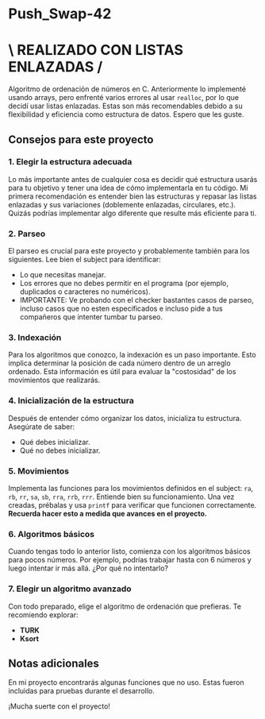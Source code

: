 # Push_Swap-42

# \ REALIZADO CON LISTAS ENLAZADAS /

Algoritmo de ordenación de números en C. Anteriormente lo implementé usando arrays, pero enfrenté varios errores al usar `realloc`, por lo que decidí usar listas enlazadas. Estas son más recomendables debido a su flexibilidad y eficiencia como estructura de datos. Espero que les guste.

## Consejos para este proyecto

### 1. Elegir la estructura adecuada

Lo más importante antes de cualquier cosa es decidir qué estructura usarás para tu objetivo y tener una idea de cómo implementarla en tu código. Mi primera recomendación es entender bien las estructuras y repasar las listas enlazadas y sus variaciones (doblemente enlazadas, circulares, etc.). Quizás podrías implementar algo diferente que resulte más eficiente para ti.

### 2. Parseo

El parseo es crucial para este proyecto y probablemente también para los siguientes. Lee bien el subject para identificar:

- Lo que necesitas manejar.
- Los errores que no debes permitir en el programa (por ejemplo, duplicados o caracteres no numéricos).
- IMPORTANTE: Ve probando con el checker bastantes casos de parseo, incluso casos que no esten especificados e incluso pide a tus compañeros que intenter tumbar tu parseo.

### 3. Indexación

Para los algoritmos que conozco, la indexación es un paso importante. Esto implica determinar la posición de cada número dentro de un arreglo ordenado. Esta información es útil para evaluar la "costosidad" de los movimientos que realizarás.

### 4. Inicialización de la estructura

Después de entender cómo organizar los datos, inicializa tu estructura. Asegúrate de saber:

- Qué debes inicializar.
- Qué no debes inicializar.

### 5. Movimientos

Implementa las funciones para los movimientos definidos en el subject: `ra`, `rb`, `rr`, `sa`, `sb`, `rra`, `rrb`, `rrr`. Entiende bien su funcionamiento. Una vez creadas, prébalas y usa `printf` para verificar que funcionen correctamente. **Recuerda hacer esto a medida que avances en el proyecto.**

### 6. Algoritmos básicos

Cuando tengas todo lo anterior listo, comienza con los algoritmos básicos para pocos números. Por ejemplo, podrías trabajar hasta con 6 números y luego intentar ir más allá. ¿Por qué no intentarlo?

### 7. Elegir un algoritmo avanzado

Con todo preparado, elige el algoritmo de ordenación que prefieras. Te recomiendo explorar:

- **TURK**
- **Ksort**

## Notas adicionales

En mi proyecto encontrarás algunas funciones que no uso. Estas fueron incluidas para pruebas durante el desarrollo.

¡Mucha suerte con el proyecto!

